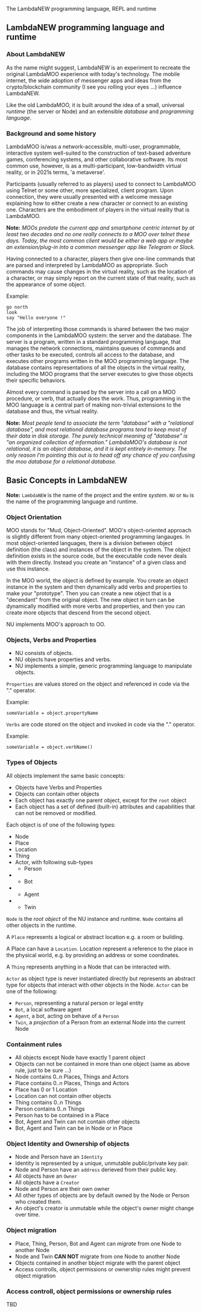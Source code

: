 The LambdaNEW programming language, REPL and runtime

## LambdaNEW programming language and runtime

### About LambdaNEW

As the name might suggest, LambdaNEW is an experiment to recreate the original LambdaMOO experience with today's technology. The mobile internet, the wide adoption of messenger apps and ideas from the crypto/blockchain community (I see you rolling your eyes ...) influence LambdaNEW. 

Like the old LambdaMOO, it is built around the idea of a small, universal *runtime* (the server or Node) and an extensible *database* and *programming language*.


### Background and some history

LambdaMOO is/was a network-accessible, multi-user, programmable, interactive system well-suited to the construction of text-based adventure games, conferencing systems, and other collaborative software. Its most common use, however, is as a multi-participant, low-bandwidth virtual reality, or in 2021s terms, 'a metaverse'.

Participants (usually referred to as players) used to connect to LambdaMOO using Telnet or some other, more specialized, client program. Upon connection, they were usually presented with a welcome message explaining how to either create a new character or connect to an existing one. Characters are the embodiment of players in the virtual reality that is LambdaMOO.

**Note:** _MOOs predate the current app and smartphone centric internet by at least two decades and no one really connects to a MOO over telnet these days. Today, the most common client would be either a web app or maybe an extension/plug-in into a common messenger app like Telegram or Slack._

Having connected to a character, players then give one-line commands that are parsed and interpreted by LambdaMOO as appropriate. Such commands may cause changes in the virtual reality, such as the location of a character, or may simply report on the current state of that reality, such as the appearance of some object.

Example:
```shell
go north
look
say "Hello everyone !"
````

The job of interpreting those commands is shared between the two major components in the LambdaMOO system: the server and the database. The server is a program, written in a standard programming language, that manages the network connections, maintains queues of commands and other tasks to be executed, controls all access to the database, and executes other programs written in the MOO programming language. The database contains representations of all the objects in the virtual reality, including the MOO programs that the server executes to give those objects their specific behaviors.

Almost every command is parsed by the server into a call on a MOO procedure, or verb, that actually does the work. Thus, programming in the MOO language is a central part of making non-trivial extensions to the database and thus, the virtual reality.

**Note:** _Most people tend to associate the term "database" with a "relational database", and most relational database programs tend to keep most of their data in disk storage. The purely technical meaning of "database" is "an organized collection of information." LambdaMOO's database is not relational, it is an object database, and it is kept entirely in-memory. The only reason I'm pointing this out is to head off any chance of you confusing the moo database for a relational database._


## Basic Concepts in LambdaNEW

**Note:** `LambdaNEW` is the name of the project and the entire *system*. `NU` or `Nu` is the name of the programming language and runtime.

### Object Orientation

MOO stands for "Mud, Object-Oriented". MOO's object-oriented approach is slightly different from many object-oriented programming langauges. In most object-oriented languages, there is a division between object definition (the class) and instances of the object in the system. The object definition exists in the source code, but the executable code never deals with them directly. Instead you create an "instance" of a given class and use this instance.

In the MOO world, the object is defined by example. You create an object instance in the system and then dynamically add verbs and properties to make your "prototype". Then you can create a new object that is a "decendant" from the original object. The new object in turn can be dynamically modified with more verbs and properties, and then you can create more objects that descend from the second object.

NU implements MOO's approach to OO.

### Objects, Verbs and Properties

* NU consists of objects.
* NU objects have properties and verbs.
* NU implements a simple, generic programming language to manipulate objects.


`Properties` are values stored on the object and referenced in code via the "." operator.

Example:
```shell
someVariable = object.propertyName
```

`Verbs` are code stored on the object and invoked in code via the "." operator.

Example:
```shell
someVariable = object.verbName()
```


### Types of Objects

All objects implement the same basic concepts:

* Objects have Verbs and Properties
* Objects can contain other objects
* Each object has exactly one parent object, except for the `root` object
* Each object has a set of defined (built-in) attributes and capabilities that can not be removed or modified.

Each object is of one of the following types:

* Node
* Place
* Location
* Thing
* Actor, with following sub-types
    * Person
*   * Bot
*   * Agent
*   * Twin

`Node` is the *root object* of the NU instance and runtime. `Node` contains all other objects in the runtime.

A `Place` represents a logical or abstract location e.g. a room or building.

A Place can have a `Location`. Location represent a reference to the place in the physical world, e.g. by providing an address or some coordinates.

A `Thing` represents anything in a Node that can be interacted with.

`Actor` as object type is never instantiated directly but represents an abstract type for objects that interact with other objects in the Node. `Actor` can be one of the following:

* `Person`, representing a natural person or legal entity
* `Bot`, a local software agent
* `Agent`, a bot, acting on behave of a `Person`
* `Twin`, a *projection* of a Person from an external Node into the current Node


### Containment rules

* All objects except Node have exactly 1 parent object
* Objects can not be contained in more than one object (same as above rule, just to be sure ...)
* Node contains 0..n Places, Things and Actors
* Place contains 0..n Places, Things and Actors
* Place has 0 or 1 Location
* Location can not contain other objects
* Thing contains 0..n Things
* Person contains 0..n  Things
* Person has to be contained in a Place
* Bot, Agent and Twin can not contain other objects
* Bot, Agent and Twin can be in Node or in Place


### Object Identity and Ownership of objects

* Node and Person have an `Identity`
* Identity is represented by a unique, unmutable public/private key pair.
* Node and Person have an `address` derieved from their public key.
* All objects have an `Owner`
* All objects have a `Creator`
* Node and Person are their own owner
* All other types of objects are by default owned by the Node or Person who created them.
* An object's creator is unmutable while the object's owner might change over time.


### Object migration

* Place, Thing, Person, Bot and Agent can *migrate* from one Node to another Node
* Node and Twin **CAN NOT** migrate from one Node to another Node
* Objects contained in another bbject migrate with the parent object
* Access controlls, object permissions or ownership rules might prevent object migration


### Access controll, object permissions or ownership rules

TBD